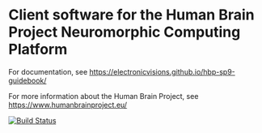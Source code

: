 # Client software for the Human Brain Project Neuromorphic Computing Platform


For documentation, see https://electronicvisions.github.io/hbp-sp9-guidebook/

For more information about the Human Brain Project, see https://www.humanbrainproject.eu/


[![Build Status](https://travis-ci.org/HumanBrainProject/hbp-neuromorphic-client.svg?branch=master)](https://travis-ci.org/HumanBrainProject/hbp-neuromorphic-client)
